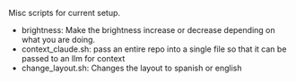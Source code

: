 Misc scripts for current setup.

- brightness: Make the brightness increase or decrease depending on what you are doing.
- context_claude.sh: pass an entire repo into a single file so that it can be passed to an llm for context
- change_layout.sh: Changes the layout to spanish or english

